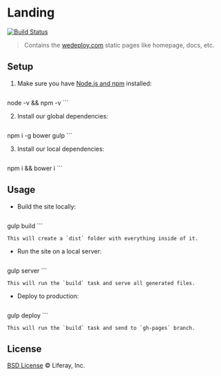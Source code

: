 # Landing

[![Build Status](http://img.shields.io/travis/wedeploy/landing/master.svg?style=flat)](https://travis-ci.com/wedeploy/landing)

> Contains the [wedeploy.com](http://wedeploy.com) static pages like homepage, docs, etc.

## Setup

1. Make sure you have [Node.js and npm](https://nodejs.org/en/download/) installed:

	```sh
node -v && npm -v
	```

2. Install our global dependencies:

	```sh
npm i -g bower gulp
	```

3. Install our local dependencies:

	```sh
npm i && bower i
	```

## Usage

* Build the site locally:

	```
gulp build
	```

	This will create a `dist` folder with everything inside of it.

* Run the site on a local server:

	```
gulp server
	```

	This will run the `build` task and serve all generated files.

* Deploy to production:

	```
gulp deploy
	```

	This will run the `build` task and send to `gh-pages` branch.

## License

[BSD License](./LICENSE.md) © Liferay, Inc.